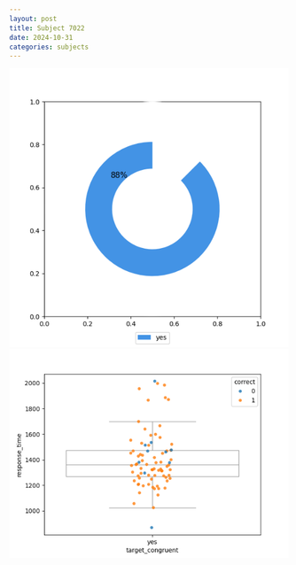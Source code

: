 ```yaml
---
layout: post
title: Subject 7022
date: 2024-10-31
categories: subjects
---
```


![](data/7022/run-2/7022_accuracy_target_congruence.png)
![](data/7022/run-2/7022_rt_congruence.png)
